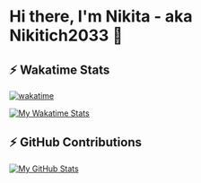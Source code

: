 
# Hi there, I'm Nikita - aka Nikitich2033 👋 

## :zap: Wakatime Stats

  [![wakatime](https://wakatime.com/badge/user/1e261eb9-2215-41e4-8c2c-acef433410b9.svg)](https://wakatime.com/@1e261eb9-2215-41e4-8c2c-acef433410b9)

  [![My Wakatime Stats](https://github-readme-stats.vercel.app/api/wakatime?username=nikitich2033&layout=compact&theme=algolia)](https://github.com/Nikitich2033)

## :zap: GitHub Contributions

   [![My GitHub Stats](https://github-readme-stats.vercel.app/api?username=Nikitich2033&show_icons=true&count_private=true&theme=algolia)](https://github.com/Nikitich2033)
